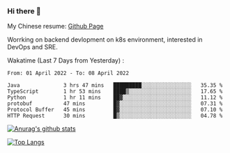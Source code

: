 ### Hi there 👋

My Chinese resume: [Github Page](https://spencercjh.github.io/resume/)

Worrking on backend devlopment on k8s environment, interested in DevOps and SRE.

Wakatime (Last 7 Days from Yesterday) :

<!--START_SECTION:waka-->

```text
From: 01 April 2022 - To: 08 April 2022

Java              3 hrs 47 mins   █████████░░░░░░░░░░░░░░░░   35.35 %
TypeScript        1 hr 53 mins    ████▒░░░░░░░░░░░░░░░░░░░░   17.65 %
Python            1 hr 11 mins    ██▓░░░░░░░░░░░░░░░░░░░░░░   11.12 %
protobuf          47 mins         █▓░░░░░░░░░░░░░░░░░░░░░░░   07.31 %
Protocol Buffer   45 mins         █▓░░░░░░░░░░░░░░░░░░░░░░░   07.10 %
HTTP Request      30 mins         █▒░░░░░░░░░░░░░░░░░░░░░░░   04.78 %
```

<!--END_SECTION:waka-->

[![Anurag's github stats](https://github-readme-stats.vercel.app/api?username=spencercjh&theme=tokyonight&show_icons=true)](https://github.com/anuraghazra/github-readme-stats)

[![Top Langs](https://github-readme-stats.vercel.app/api/top-langs/?username=spencercjh&layout=compact&theme=tokyonight)](https://github.com/anuraghazra/github-readme-stats)
